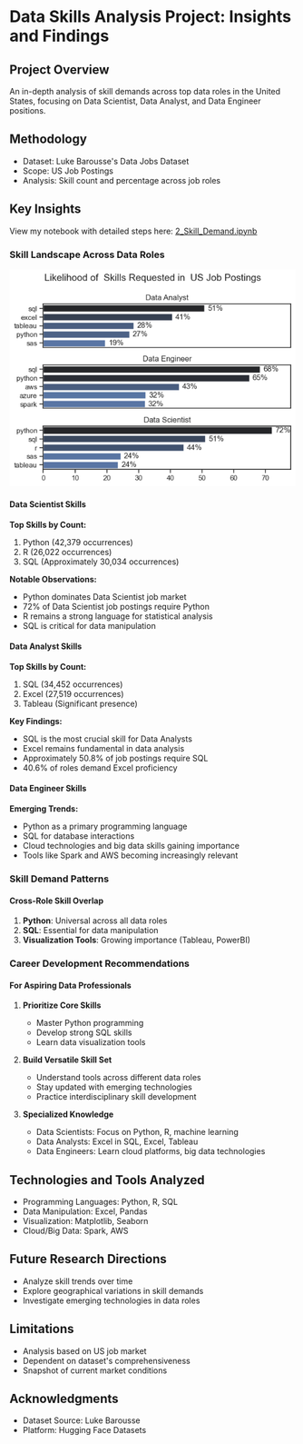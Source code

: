 # Data Skills Analysis Project: Insights and Findings

## Project Overview
An in-depth analysis of skill demands across top data roles in the United States, focusing on Data Scientist, Data Analyst, and Data Engineer positions.

## Methodology
- Dataset: Luke Barousse's Data Jobs Dataset
- Scope: US Job Postings
- Analysis: Skill count and percentage across job roles

## Key Insights
View my notebook with detailed steps here:
[2_Skill_Demand.ipynb](2_Skills_Count.ipynb)
### Skill Landscape Across Data Roles
![Visualization of Top Skills for Data Enthusiasts](images/skill_demand_all_data_roles.png)
#### Data Scientist Skills
**Top Skills by Count:**
1. Python (42,379 occurrences)
2. R (26,022 occurrences)
3. SQL (Approximately 30,034 occurrences)

**Notable Observations:**
- Python dominates Data Scientist job market
- 72% of Data Scientist job postings require Python
- R remains a strong language for statistical analysis
- SQL is critical for data manipulation

#### Data Analyst Skills
**Top Skills by Count:**
1. SQL (34,452 occurrences)
2. Excel (27,519 occurrences)
3. Tableau (Significant presence)

**Key Findings:**
- SQL is the most crucial skill for Data Analysts
- Excel remains fundamental in data analysis
- Approximately 50.8% of job postings require SQL
- 40.6% of roles demand Excel proficiency

#### Data Engineer Skills
**Emerging Trends:**
- Python as a primary programming language
- SQL for database interactions
- Cloud technologies and big data skills gaining importance
- Tools like Spark and AWS becoming increasingly relevant

### Skill Demand Patterns

#### Cross-Role Skill Overlap
1. **Python**: Universal across all data roles
2. **SQL**: Essential for data manipulation
3. **Visualization Tools**: Growing importance (Tableau, PowerBI)

### Career Development Recommendations

#### For Aspiring Data Professionals
1. **Prioritize Core Skills**
   - Master Python programming
   - Develop strong SQL skills
   - Learn data visualization tools

2. **Build Versatile Skill Set**
   - Understand tools across different data roles
   - Stay updated with emerging technologies
   - Practice interdisciplinary skill development

3. **Specialized Knowledge**
   - Data Scientists: Focus on Python, R, machine learning
   - Data Analysts: Excel in SQL, Excel, Tableau
   - Data Engineers: Learn cloud platforms, big data technologies

## Technologies and Tools Analyzed
- Programming Languages: Python, R, SQL
- Data Manipulation: Excel, Pandas
- Visualization: Matplotlib, Seaborn
- Cloud/Big Data: Spark, AWS

## Future Research Directions
- Analyze skill trends over time
- Explore geographical variations in skill demands
- Investigate emerging technologies in data roles

## Limitations
- Analysis based on US job market
- Dependent on dataset's comprehensiveness
- Snapshot of current market conditions

## Acknowledgments
- Dataset Source: Luke Barousse
- Platform: Hugging Face Datasets


